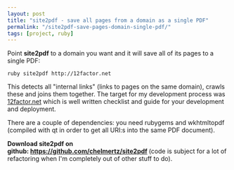 ```yaml
---
layout: post
title: "site2pdf - save all pages from a domain as a single PDF"
permalink: "/site2pdf-save-pages-domain-single-pdf/"
tags: [project, ruby]
---
```


Point <strong>site2pdf</strong> to a domain you want and it will save all of its pages to a single PDF:

<pre><code lang=""bash"">ruby site2pdf http://12factor.net</code></pre>

This detects all "internal links" (links to pages on the same domain), crawls these and joins them together. The target for my development process was <a href="http://12factor.net">12factor.net</a> which is well written checklist and guide for your development and deployment.

There are a couple of dependencies: you need rubygems and wkhtmltopdf (compiled with qt in order to get all URI:s into the same PDF document).

<strong>Download site2pdf on github: <a title="site2pdf - save all pages from a domain as a single PDF" href="https://github.com/chelmertz/site2pdf">https://github.com/chelmertz/site2pdf</a> </strong>(code is subject for a lot of refactoring when I'm completely out of other stuff to do).
